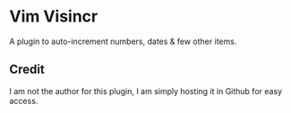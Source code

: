 # Vim Visincr

A plugin to auto-increment numbers, dates & few other items.

## Credit

I am not the author for this plugin, I am simply hosting it in Github for easy access.

